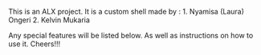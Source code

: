 This is an ALX project.
It is a custom shell made by :
	1. Nyamisa (Laura) Ongeri
	2. Kelvin Mukaria

Any special features will be listed below. As well as instructions on how to use it.
Cheers!!!
